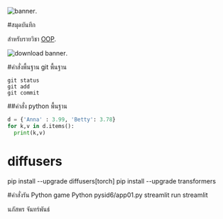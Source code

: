 ![banner](https://picsum.photos/800/250).

#สมุดบันทึก

สำหรับรายวิชา [OOP](https://wichit2s.github.io).

![download banner](./banner.jpg).

#คำสั่งพื้นฐาน git พื้นฐาน
```
git status
git add
git commit
```
##คำสั่ง python พื้นฐาน
```python
d = {'Anna' : 3.99, 'Betty': 3.78}
for k,v in d.items():
  print(k,v)
```

# diffusers

  pip install --upgrade diffusers[torch]
  pip install --upgrade transformers

  #คำสั่งรัน
  Python game
  Python pysid6/app01.py
  streamlit run streamlit

นภัสพร จันทร์พันธ์
